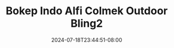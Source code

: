 --- 
title: "Bokep Indo Alfi Colmek Outdoor Bling2"
description: "nonton  video bokep Bokep Indo Alfi Colmek Outdoor Bling2 simontox video full  "
date: 2024-07-18T23:44:51-08:00
file_code: "7i42wcssvusi"
draft: false
cover: "pe5vf89tsdn90lsh.jpg"
tags: ["Bokep", "Indo", "Alfi", "Colmek", "Outdoor", "bokep-indo", "bokep-viral", "bokep-ig"]
length: 1048
fld_id: "1483121"
foldername: "Alfi"
categories: ["Alfi"]
views: 0
---